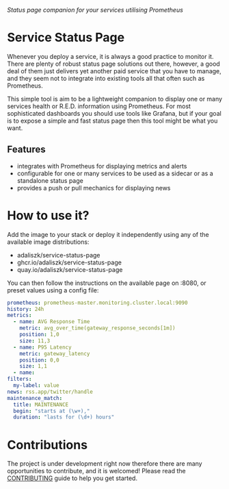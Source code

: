 _Status page companion for your services utilising Prometheus_

# Service Status Page

Whenever you deploy a service, it is always a good practice to monitor it. There are plenty of robust status page
solutions out there, however, a good deal of them just delivers yet another paid service that you have to manage, and
they seem not to integrate into existing tools all that often such as Prometheus.

This simple tool is aim to be a lightweight companion to display one or many services health or R.E.D. information
using Prometheus. For most sophisticated dashboards you should use tools like Grafana, but if your goal is to expose
a simple and fast status page then this tool might be what you want.

## Features

- integrates with Prometheus for displaying metrics and alerts
- configurable for one or many services to be used as a sidecar or as a standalone status page
- provides a push or pull mechanics for displaying news

# How to use it?

Add the image to your stack or deploy it independently using any of the available image distributions:

- adaliszk/service-status-page
- ghcr.io/adaliszk/service-status-page
- quay.io/adaliszk/service-status-page

You can then follow the instructions on the available page on :8080, or preset values using a config file:
```yaml
prometheus: prometheus-master.monitoring.cluster.local:9090
history: 24h
metrics:
  - name: AVG Response Time
    metric: avg_over_time(gateway_response_seconds[1m])
    position: 1,0
    size: 11,3
  - name: P95 Latency
    metric: gateway_latency
    position: 0,0
    size: 1,1
  - name: 
filters:
  my-label: value
news: rss.app/twitter/handle
maintenance_match:
  title: MAINTENANCE
  begin: "starts at (\w+),"
  duration: "lasts for (\d+) hours"
```

# Contributions

The project is under development right now therefore there are many opportunities to contribute, and it is welcomed!
Please read the [CONTRIBUTING](CONTRIBUTING.md) guide to help you get started.